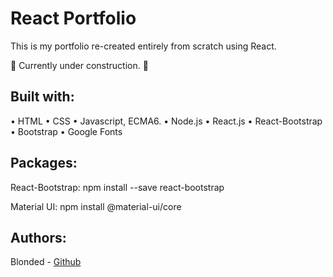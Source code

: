 # React Portfolio

This is my portfolio re-created entirely from scratch using React.

🚨 Currently under construction. 🚨



## Built with:
• HTML
• CSS
• Javascript, ECMA6.
• Node.js
• React.js
• React-Bootstrap
• Bootstrap
• Google Fonts

## Packages:
React-Bootstrap:
npm install --save react-bootstrap

Material UI:
npm install @material-ui/core


## Authors:
Blonded - [Github](https://github.com/Blonded)